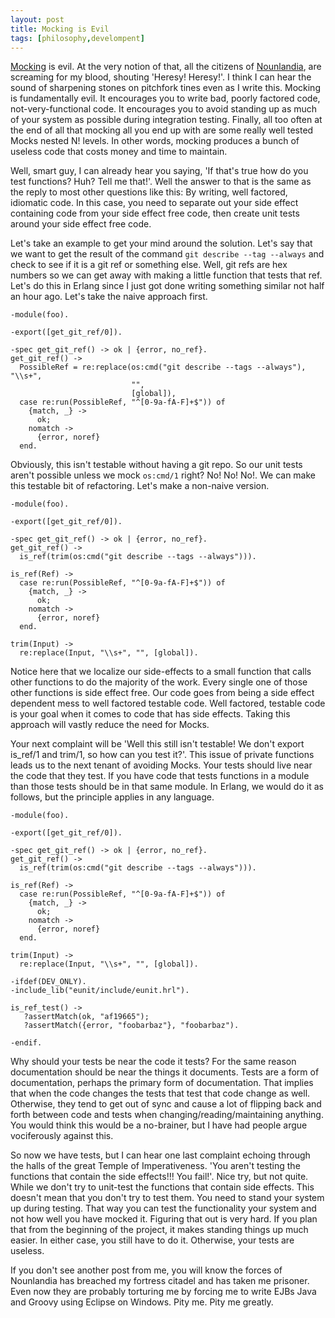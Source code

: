 ```yaml
---
layout: post
title: Mocking is Evil
tags: [philosophy,develompent]
---
```


[Mocking](http://stackoverflow.com/questions/2665812/what-is-mocking)
is evil. At the very notion of that, all the citizens of
[Nounlandia](http://steve-yegge.blogspot.com/2006/03/execution-in-kingdom-of-nouns.html),
are screaming for my blood, shouting 'Heresy! Heresy!'. I think I can
hear the sound of sharpening stones on pitchfork tines even as I write
this.  Mocking is fundamentally evil. It encourages you to write bad,
poorly factored code, not-very-functional code. It encourages you to
avoid standing up as much of your system as possible during
integration testing. Finally, all too often at the end of all that
mocking all you end up with are some really well tested Mocks nested
N! levels. In other words, mocking produces a bunch of useless code
that costs money and time to maintain.

Well, smart guy, I can already hear you saying, 'If that's true how do
you test functions? Huh? Tell me that!'. Well the answer to that is
the same as the reply to most other questions like this: By writing,
well factored, idiomatic code. In this case, you need to separate out
your side effect containing code from your side effect free code, then
create unit tests around your side effect free code.

Let's take an example to get your mind around the solution. Let's say
that we want to get the result of the command `git describe --tag
--always` and check to see if it is a git ref or something
else. Well, git refs are hex numbers so we can get away with making a
little function that tests that ref. Let's do this in
Erlang since I just got done writing something similar not half an
hour ago. Let's take the naive approach first.

    -module(foo).

    -export([get_git_ref/0]).

    -spec get_git_ref() -> ok | {error, no_ref}.
    get_git_ref() ->
      PossibleRef = re:replace(os:cmd("git describe --tags --always"), "\\s+",
                               "",
                               [global]),
      case re:run(PossibleRef, "^[0-9a-fA-F]+$")) of
        {match, _} ->
          ok;
        nomatch ->
          {error, noref}
      end.

Obviously, this isn't testable without having a git repo. So our unit
tests aren't possible unless we mock `os:cmd/1` right? No! No! No!. We
can make this testable bit of refactoring. Let's make a non-naive
version.

    -module(foo).

    -export([get_git_ref/0]).

    -spec get_git_ref() -> ok | {error, no_ref}.
    get_git_ref() ->
      is_ref(trim(os:cmd("git describe --tags --always"))).

    is_ref(Ref) ->
      case re:run(PossibleRef, "^[0-9a-fA-F]+$")) of
        {match, _} ->
          ok;
        nomatch ->
          {error, noref}
      end.

    trim(Input) ->
      re:replace(Input, "\\s+", "", [global]).

Notice here that we localize our side-effects to a small function
that calls other functions to do the majority of the work. Every
single one of those other functions is side effect free.  Our code goes from being a side effect dependent mess to well factored
testable code. Well factored, testable code is your goal when it comes to code that has side effects. Taking this approach will vastly reduce the need for Mocks.

Your next complaint will be 'Well this still isn't testable! We don't
export is_ref/1 and trim/1, so how can you test it?'. This issue of
private functions leads us to the next tenant of avoiding Mocks. Your
tests should live near the code that they test. If you have code that
tests functions in a module than those tests should be in that same
module. In Erlang, we would do it as follows, but the principle
applies in any language.

    -module(foo).

    -export([get_git_ref/0]).

    -spec get_git_ref() -> ok | {error, no_ref}.
    get_git_ref() ->
      is_ref(trim(os:cmd("git describe --tags --always"))).

    is_ref(Ref) ->
      case re:run(PossibleRef, "^[0-9a-fA-F]+$")) of
        {match, _} ->
          ok;
        nomatch ->
          {error, noref}
      end.

    trim(Input) ->
      re:replace(Input, "\\s+", "", [global]).

    -ifdef(DEV_ONLY).
    -include_lib("eunit/include/eunit.hrl").

    is_ref_test() ->
       ?assertMatch(ok, "af19665");
       ?assertMatch({error, "foobarbaz"}, "foobarbaz").

    -endif.

Why should your tests be near the code it tests? For the same reason
documentation should be near the things it documents. Tests are a form
of documentation, perhaps the primary form of documentation. That
implies that when the code changes the tests that test that code
change as well. Otherwise, they tend to get out of sync and cause a
lot of flipping back and forth between code and tests when
changing/reading/maintaining anything. You would think this would be a
no-brainer, but I have had people argue vociferously against this.

So now we have tests, but I can hear one last complaint echoing
through the halls of the great Temple of Imperativeness. 'You aren't
testing the functions that contain the side effects!!! You
fail!'. Nice try, but not quite.  While we don't try to unit-test the
functions that contain side effects. This doesn't mean that you don't
try to test them. You need to stand your system up during
testing. That way you can test the functionality your system and not
how well you have mocked it. Figuring that out is very hard. If you
plan that from the beginning of the project, it makes standing things
up much easier. In either case, you still have to do it. Otherwise,
your tests are useless.

If you don't see another post from me, you will know the forces of
Nounlandia has breached my fortress citadel and has taken me
prisoner. Even now they are probably torturing me by forcing me to
write EJBs Java and Groovy using Eclipse on Windows. Pity me. Pity me
greatly.

